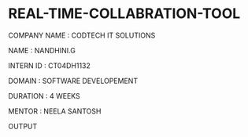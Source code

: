 # REAL-TIME-COLLABRATION-TOOL

COMPANY NAME : CODTECH IT SOLUTIONS

NAME : NANDHINI.G

INTERN ID : CT04DH1132

DOMAIN : SOFTWARE DEVELOPEMENT

DURATION : 4 WEEKS

MENTOR : NEELA SANTOSH

OUTPUT


